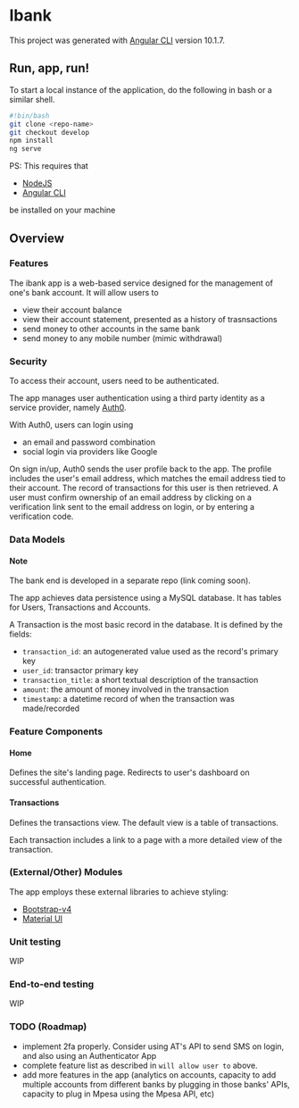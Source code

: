 # Ibank

This project was generated with [Angular CLI](https://github.com/angular/angular-cli) version 10.1.7.

## Run, app, run!

To start a local instance of the application, do the following in bash or a similar shell.

```bash
#!bin/bash
git clone <repo-name>
git checkout develop
npm install
ng serve
```

PS: This requires that

- [NodeJS](https://nodejs.org)
- [Angular CLI](https://cli.angular.io/)

be installed on your machine

## Overview

### Features

The ibank app is a web-based service designed for the management of one's bank account. It will allow users to

- view their account balance
- view their account statement, presented as a history of trasnsactions
- send money to other accounts in the same bank
- send money to any mobile number (mimic withdrawal)

### Security

To access their account, users need to be authenticated.

The app manages user authentication using a third party identity as a service provider, namely [Auth0](https://auth0.com).

With Auth0, users can login using

- an email and password combination
- social login via providers like Google

On sign in/up, Auth0 sends the user profile back to the app. The profile includes the user's email address, which matches the email address tied to their account.
The record of transactions for this user is then retrieved.
A user must confirm ownership of an email address by clicking on a verification link sent to the email address on login, or by entering a verification code.

### Data Models

#### Note
The bank end is developed in a separate repo (link coming soon).

The app achieves data persistence using a MySQL database.
It has tables for Users, Transactions and Accounts.

A Transaction is the most basic record in the database. It is defined by the fields:

- `transaction_id`: an autogenerated value used as the record's primary key
- `user_id`: transactor primary key
- `transaction_title`: a short textual description of the transaction
- `amount`: the amount of money involved in the transaction
- `timestamp`: a datetime record of when the transaction was made/recorded

### Feature Components

#### Home

Defines the site's landing page. Redirects to user's dashboard on successful authentication.

#### Transactions

Defines the transactions view. The default view is a table of transactions.

Each transaction includes a link to a page with a more detailed view of the transaction.

### (External/Other) Modules

The app employs these external libraries to achieve styling:

- [Bootstrap-v4](https://https://getbootstrap.com/)
- [Material UI](https://material.angular.io/)

### Unit testing

WIP

### End-to-end testing

WIP


### TODO (Roadmap)

- implement 2fa properly. Consider using AT's API to send SMS on login, and also using an Authenticator App
- complete feature list as described in `will allow user to` above.
- add more features in the app (analytics on accounts, capacity to add multiple accounts from different banks by plugging in those banks' APIs, capacity to plug in Mpesa using the Mpesa API, etc)
